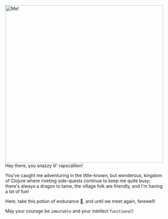 <img src="https://i.gyazo.com/38f21fc4ee08a077f0f63c216aaebc74.jpg" alt="Me!" align="left" width="500px" />

Hey there, you snazzy lil' rapscallion! 

You've caught me adventuring in the little-known, but wonderous, kingdom of Clojure where riveting side-quests continue to keep me quite busy; there's always a dragon to tame, the village folk are friendly, and I'm having a lot of fun!

Here, take this potion of endurance :baby_bottle:, and until we meet again, farewell!

May your courage be `immutable` and your intellect `functional`!
